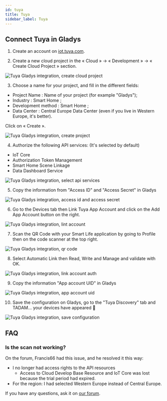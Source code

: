 ```yaml
---
id: tuya
title: Tuya
sidebar_label: Tuya
---
```


## Connect Tuya in Gladys

1. Create an account on [iot.tuya.com](http://iot.tuya.com).

2. Create a new cloud project in the « Cloud » → « Development » → « Create Cloud Project » section.

![Tuya Gladys integration, create cloud project](../../static/img/docs/en/configuration/tuya/create-cloud-project.jpg)

3. Choose a name for your project, and fill in the different fields:

- Project Name : Name of your project (for example "Gladys");
- Industry : Smart Home ;
- Development method : Smart Home ;
- Data Center : Central Europe Data Center (even if you live in Western Europe, it's better).

Click on « Create ».

![Tuya Gladys integration, create project](../../static/img/docs/en/configuration/tuya/create-project.png)

4. Authorize the following API services:
   (It's selected by default)

- IoT Core
- Authorization Token Management
- Smart Home Scene Linkage
- Data Dashboard Service

![Tuya Gladys integration, select api services](../../static/img/docs/en/configuration/tuya/select-api-services.png)

5. Copy the information from "Access ID" and "Access Secret" in Gladys

![Tuya Gladys integration, access id and access secret](../../static/img/docs/en/configuration/tuya/access-secret-key.jpeg)

6. Go to the Devices tab then Link Tuya App Account and click on the Add App Account button on the right.

![Tuya Gladys integration, lint account](../../static/img/docs/en/configuration/tuya/link-account.png)

7. Scan the QR Code with your Smart Life application by going to Profile then on the code scanner at the top right.

![Tuya Gladys integration, qr code](../../static/img/docs/en/configuration/tuya/qr-code.png)

8. Select Automatic Link then Read, Write and Manage and validate with OK.

![Tuya Gladys integration, link account auth](../../static/img/docs/en/configuration/tuya/link-account-auth.png)

9. Copy the information "App account UID" in Gladys

![Tuya Gladys integration, app account uid](../../static/img/docs/en/configuration/tuya/link-account-auth.png)

10. Save the configuration on Gladys, go to the "Tuya Discovery" tab and TADAM... your devices have appeared 🙂

![Tuya Gladys integration, save configuration](../../static/img/docs/en/configuration/tuya/save-configuration.jpeg)

## FAQ

### Is the scan not working?

On the forum, Francis66 had this issue, and he resolved it this way:

- I no longer had access rights to the API resources
  - Access to Cloud Develop Base Resource and IoT Core was lost because the trial period had expired.
- For the region: I had selected Western Europe instead of Central Europe.

If you have any questions, ask it on [our forum](https://en-community.gladysassistant.com/).
